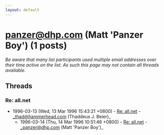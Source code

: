 ```yaml
---
layout: default
---
```


# panzer@dhp.com (Matt 'Panzer Boy') (1 posts)

_Be aware that many list participants used multiple email addresses over their time active on the list. As such this page may not contain all threads available._

## Threads

### Re: all.net
+ 1996-03-13 (Wed, 13 Mar 1996 15:43:21 +0800) - [Re: all.net](/archive/1996/03/2861ca477215bfbbb0ad93b7ed22c3ff5887d785452fcd65918e672964f4814e) - _thad@hammerhead.com (Thaddeus J. Beier)_
  + 1996-03-14 (Thu, 14 Mar 1996 10:51:46 +0800) - [Re: all.net](/archive/1996/03/d61ef99b0cc97812d914bb26ea15bb11e25502f93e5434b060d790b9a0bb9d9d) - _panzer@dhp.com (Matt 'Panzer Boy')_

